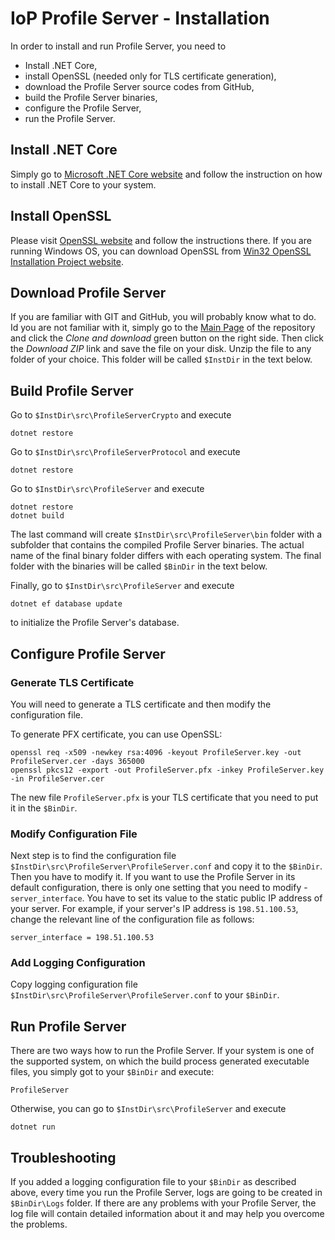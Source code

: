 # IoP Profile Server - Installation

In order to install and run Profile Server, you need to 

 * Install .NET Core,
 * install OpenSSL (needed only for TLS certificate generation),
 * download the Profile Server source codes from GitHub,
 * build the Profile Server binaries,
 * configure the Profile Server,
 * run the Profile Server.

## Install .NET Core

Simply go to [Microsoft .NET Core website](https://www.microsoft.com/net/core) and follow the instruction on how to install .NET Core to your system.

## Install OpenSSL

Please visit [OpenSSL website](https://www.openssl.org/) and follow the instructions there. If you are running Windows OS, you can download OpenSSL from 
[Win32 OpenSSL Installation Project website](https://slproweb.com/products/Win32OpenSSL.html).


## Download Profile Server

If you are familiar with GIT and GitHub, you will probably know what to do.
Id you are not familiar with it, simply go to the [Main Page](https://github.com/Fermat-ORG/iop-profile-server/) of the repository and click the *Clone and download* green button 
on the right side. Then click the *Download ZIP* link and save the file on your disk. Unzip the file to any folder of your choice. This folder will be called `$InstDir` in the text below.

## Build Profile Server

Go to `$InstDir\src\ProfileServerCrypto` and execute 

```
dotnet restore
```

Go to `$InstDir\src\ProfileServerProtocol` and execute 

```
dotnet restore
```

Go to `$InstDir\src\ProfileServer` and execute 

```
dotnet restore
dotnet build
```

The last command will create `$InstDir\src\ProfileServer\bin` folder with a subfolder that contains the compiled Profile Server binaries. The actual name of the final binary folder 
differs with each operating system. The final folder with the binaries will be called `$BinDir` in the text below. 

Finally, go to `$InstDir\src\ProfileServer` and execute 

```
dotnet ef database update
```

to initialize the Profile Server's database.

## Configure Profile Server

### Generate TLS Certificate
You will need to generate a TLS certificate and then modify the configuration file.

To generate PFX certificate, you can use OpenSSL:
```
openssl req -x509 -newkey rsa:4096 -keyout ProfileServer.key -out ProfileServer.cer -days 365000
openssl pkcs12 -export -out ProfileServer.pfx -inkey ProfileServer.key -in ProfileServer.cer
```

The new file `ProfileServer.pfx` is your TLS certificate that you need to put it in the `$BinDir`.


### Modify Configuration File

Next step is to find the configuration file `$InstDir\src\ProfileServer\ProfileServer.conf` and copy it to the `$BinDir`. Then you have to modify it.
If you want to use the Profile Server in its default configuration, there is only one setting that you need to modify - `server_interface`. 
You have to set its value to the static public IP address of your server. For example, if your server's IP address is `198.51.100.53`, change the relevant line of the configuration file as follows:

```
server_interface = 198.51.100.53
```


### Add Logging Configuration

Copy logging configuration file `$InstDir\src\ProfileServer\ProfileServer.conf` to your `$BinDir`.



## Run Profile Server

There are two ways how to run the Profile Server. If your system is one of the supported system, on which the build process generated executable files, you simply got to your `$BinDir` and execute:

```
ProfileServer
```

Otherwise, you can go to `$InstDir\src\ProfileServer` and execute

```
dotnet run
```


## Troubleshooting

If you added a logging configuration file to your `$BinDir` as described above, every time you run the Profile Server, logs are going to be created in `$BinDir\Logs` folder. If there are any problems 
with your Profile Server, the log file will contain detailed information about it and may help you overcome the problems.


